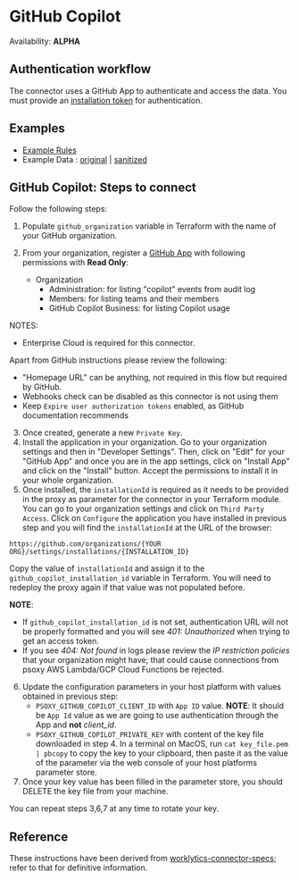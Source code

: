 # GitHub Copilot

Availability: **ALPHA**

## Authentication workflow

The connector uses a GitHub App to authenticate and access the data. You must provide an [installation token](https://docs.github.com/en/apps/creating-github-apps/authenticating-with-a-github-app/generating-an-installation-access-token-for-a-github-app) for authentication.

## Examples

- [Example Rules](github-copilot.yaml)
- Example Data : [original](example-api-responses/original) |
  [sanitized](example-api-responses/sanitized)

## GitHub Copilot: Steps to connect

Follow the following steps:

1. Populate `github_organization` variable in Terraform with the name of your GitHub organization.

2. From your organization, register a [GitHub App](https://docs.github.com/en/apps/creating-github-apps/registering-a-github-app/registering-a-github-app#registering-a-github-app) with following permissions with **Read Only**:
    - Organization
        - Administration: for listing "copilot" events from audit log
        - Members: for listing teams and their members
        - GitHub Copilot Business: for listing Copilot usage

NOTES:
- Enterprise Cloud is required for this connector.

Apart from GitHub instructions please review the following:
- "Homepage URL" can be anything, not required in this flow but required by GitHub.
- Webhooks check can be disabled as this connector is not using them
- Keep `Expire user authorization tokens` enabled, as GitHub documentation recommends
3. Once created, generate a new `Private Key`.
4. Install the application in your organization.  Go to your organization settings and then in "Developer Settings". Then, click on "Edit" for your "GitHub App" and once you are in the app settings, click on "Install App" and click on the "Install" button. Accept the permissions to install it in your whole organization.
5. Once installed, the `installationId` is required as it needs to be provided in the proxy as parameter for the connector in your Terraform module. You can go to your organization settings and click on `Third Party Access`. Click on `Configure` the application you have installed in previous step and you will find the `installationId` at the URL of the browser:
```
https://github.com/organizations/{YOUR ORG}/settings/installations/{INSTALLATION_ID}
```
Copy the value of `installationId` and assign it to the `github_copilot_installation_id` variable in Terraform. You will need to redeploy the proxy again if that value was not populated before.

**NOTE**:
- If `github_copilot_installation_id` is not set, authentication URL will not be properly formatted and you will see *401: Unauthorized* when trying to get an access token.
- If you see *404: Not found* in logs please review the *IP restriction policies* that your organization might have; that could cause connections from psoxy AWS Lambda/GCP Cloud Functions be rejected.

6. Update the configuration parameters in your host platform with values obtained in previous step:
    - `PSOXY_GITHUB_COPILOT_CLIENT_ID` with `App ID` value. **NOTE**: It should be `App Id` value as we are going to use authentication through the App and **not** *client_id*.
    - `PSOXY_GITHUB_COPILOT_PRIVATE_KEY` with content of the key file downloaded in step 4. In a terminal on MacOS, run `cat key_file.pem | pbcopy` to copy the key to your clipboard, then paste it as the value of the parameter via the web console of your host platforms parameter store.
7. Once your key value has been filled in the parameter store, you should DELETE the key file from your machine.


You can repeat steps 3,6,7 at any time to rotate your key.


## Reference

These instructions have been derived from [worklytics-connector-specs](../../../infra/modules/worklytics-connector-specs/main.tf); refer to that for definitive information.
